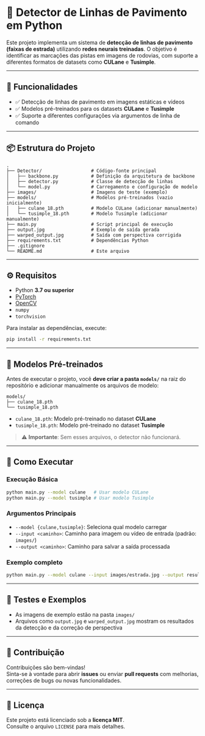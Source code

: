 # 🚗 Detector de Linhas de Pavimento em Python

Este projeto implementa um sistema de **detecção de linhas de pavimento (faixas de estrada)** utilizando **redes neurais treinadas**. O objetivo é identificar as marcações das pistas em imagens de rodovias, com suporte a diferentes formatos de datasets como **CULane** e **Tusimple**.

---

## 🚀 Funcionalidades

- ✅ Detecção de linhas de pavimento em imagens estáticas e vídeos
- ✅ Modelos pré-treinados para os datasets **CULane** e **Tusimple**
- ✅ Suporte a diferentes configurações via argumentos de linha de comando

---

## 📦 Estrutura do Projeto

```
.
├── Detector/                  # Código-fonte principal
│   ├── backbone.py            # Definição da arquitetura de backbone
│   ├── detector.py            # Classe de detecção de linhas
│   └── model.py               # Carregamento e configuração de modelo
├── images/                    # Imagens de teste (exemplo)
├── models/                    # Modelos pré-treinados (vazio inicialmente)
│   ├── culane_18.pth          # Modelo CULane (adicionar manualmente)
│   └── tusimple_18.pth        # Modelo Tusimple (adicionar manualmente)
├── main.py                    # Script principal de execução
├── output.jpg                 # Exemplo de saída gerada
├── warped_output.jpg          # Saída com perspectiva corrigida
├── requirements.txt           # Dependências Python
├── .gitignore
└── README.md                  # Este arquivo
```

---

## ⚙️ Requisitos

- Python **3.7 ou superior**
- [PyTorch](https://pytorch.org/)
- [OpenCV](https://opencv.org/)
- `numpy`
- `torchvision`

Para instalar as dependências, execute:

```bash
pip install -r requirements.txt
```

---

## 📂 Modelos Pré-treinados

Antes de executar o projeto, você **deve criar a pasta `models/`** na raiz do repositório e adicionar manualmente os arquivos de modelo:

```
models/
├── culane_18.pth
└── tusimple_18.pth
```

- `culane_18.pth`: Modelo pré-treinado no dataset **CULane**
- `tusimple_18.pth`: Modelo pré-treinado no dataset **Tusimple**

> ⚠️ **Importante**: Sem esses arquivos, o detector não funcionará.

---

## 🏃 Como Executar

### Execução Básica

```bash
python main.py --model culane   # Usar modelo CULane
python main.py --model tusimple # Usar modelo Tusimple
```

### Argumentos Principais

- `--model {culane,tusimple}`: Seleciona qual modelo carregar
- `--input <caminho>`: Caminho para imagem ou vídeo de entrada (padrão: `images/`)
- `--output <caminho>`: Caminho para salvar a saída processada

### Exemplo completo

```bash
python main.py --model culane --input images/estrada.jpg --output results/saida.jpg
```

---

## 🎯 Testes e Exemplos

- As imagens de exemplo estão na pasta `images/`
- Arquivos como `output.jpg` e `warped_output.jpg` mostram os resultados da detecção e da correção de perspectiva

---

## 🤝 Contribuição

Contribuições são bem-vindas!  
Sinta-se à vontade para abrir **issues** ou enviar **pull requests** com melhorias, correções de bugs ou novas funcionalidades.

---

## 📄 Licença

Este projeto está licenciado sob a **licença MIT**.  
Consulte o arquivo `LICENSE` para mais detalhes.
